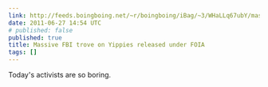 ```yaml
---
link: http://feeds.boingboing.net/~r/boingboing/iBag/~3/WHaLLq67ubY/massive-fbi-trove-on.html
date: 2011-06-27 14:54 UTC
# published: false
published: true
title: Massive FBI trove on Yippies released under FOIA
tags: []
---
```


Today's activists are so boring.
